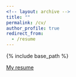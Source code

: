 ```yaml
---
<!-- layout: archive -->
title: ""
permalink: /cv/
author_profile: true
redirect_from:
  - /resume
---
```


{% include base_path %}

<!-- # <i class="fa fa-fw fa-file "></i> Resume # -->

[My resume](https://drive.google.com/file/d/14X8iRGjGMTsQHoaGAFnSIhrCGOB___9e/view?usp=sharing)